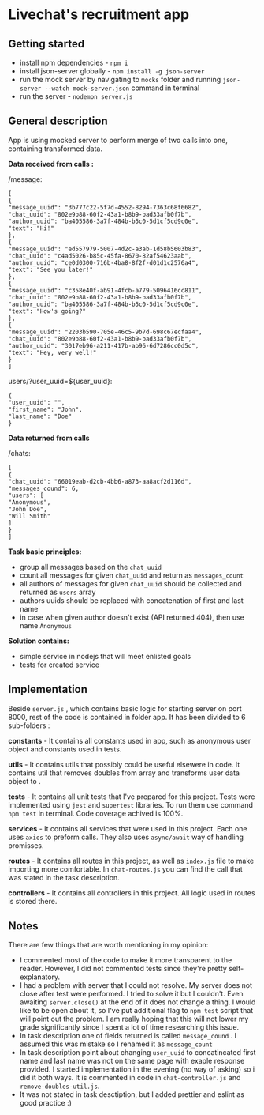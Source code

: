 # Livechat's recruitment app

## Getting started

- install npm dependencies - `npm i`
- install json-server globally - `npm install -g json-server`
- run the mock server by navigating to `mocks` folder and running
  `json-server --watch mock-server.json` command in terminal
- run the server - `nodemon server.js`

## General description

App is using mocked server to perform merge of two calls into one, containing transformed data.

**Data received from calls :**

/message:

```
[
{
"message_uuid": "3b777c22-5f7d-4552-8294-7363c68f6682",
"chat_uuid": "802e9b88-60f2-43a1-b8b9-bad33afb0f7b",
"author_uuid": "ba405586-3a7f-484b-b5c0-5d1cf5cd9c0e",
"text": "Hi!"
},
{
"message_uuid": "ed557979-5007-4d2c-a3ab-1d58b5603b83",
"chat_uuid": "c4ad5026-b85c-45fa-8670-82af54623aab",
"author_uuid": "ce0d0300-716b-4ba8-8f2f-d01d1c2576a4",
"text": "See you later!"
},
{
"message_uuid": "c358e40f-ab91-4fcb-a779-5096416cc811",
"chat_uuid": "802e9b88-60f2-43a1-b8b9-bad33afb0f7b",
"author_uuid": "ba405586-3a7f-484b-b5c0-5d1cf5cd9c0e",
"text": "How's going?"
},
{
"message_uuid": "2203b590-705e-46c5-9b7d-698c67ecfaa4",
"chat_uuid": "802e9b88-60f2-43a1-b8b9-bad33afb0f7b",
"author_uuid": "3017eb96-a211-417b-ab96-6d7286cc0d5c",
"text": "Hey, very well!"
}
]
```

users/?user_uuid=\${user_uuid}:

```
{
"user_uuid": "",
"first_name": "John",
"last_name": "Doe"
}
```

**Data returned from calls**

/chats:

```
[
{
"chat_uuid": "66019eab-d2cb-4bb6-a873-aa8acf2d116d",
"messages_cound": 6,
"users": [
"Anonymous",
"John Doe",
"Will Smith"
]
}
]
```

**Task basic principles:**

- group all messages based on the `chat_uuid`
- count all messages for given `chat_uuid` and return as `messages_count`
- all authors of messages for given `chat_uuid` should be collected and returned as `users` array
- authors uuids should be replaced with concatenation of first and last name
- in case when given author doesn't exist (API returned 404), then use name `Anonymous`

**Solution contains:**

- simple service in nodejs that will meet enlisted goals
- tests for created service

## Implementation

Beside `server.js` , which contains basic logic for starting server on port 8000, rest of the code is contained in folder app. It has been divided to 6 sub-folders :

**constants** - It contains all constants used in app, such as anonymous user object and constants used in tests.

**utils** - It contains utils that possibly could be useful elsewere in code. It contains util that removes doubles from array and transforms user data object to .

**tests** - It contains all unit tests that I've prepared for this project. Tests were implemented using `jest` and `supertest` libraries. To run them use command `npm test` in terminal. Code coverage achived is 100%.

**services** - It contains all services that were used in this project. Each one uses `axios` to preform calls. They also uses `async/await` way of handling promisses.

**routes** - It contains all routes in this project, as well as `index.js` file to make importing more comfortable. In `chat-routes.js` you can find the call that was stated in the task description.

**controllers** - It contains all controllers in this project. All logic used in routes is stored there.

## Notes

There are few things that are worth mentioning in my opinion:

- I commented most of the code to make it more transparent to the reader. However, I did not commented tests since they're pretty self-explanatory.
- I had a problem with server that I could not resolve. My server does not close after test were performed. I tried to solve it but I couldn't. Even awaiting ``server.close()`` at the end of it does not change a thing. I would like to be open about it, so I've put additional flag to `npm test` script that will point out the problem. I am really hoping that this will not lower my grade significantly since I spent a lot of time researching this issue.
- In task description one of fields returned is called `message_cound` . I assumed this was mistake so I renamed it as `message_count`
- In task description point about changing `user_uuid` to concatincated first name and last name was not on the same page with exaple response provided. I started implementation in the evening (no way of asking) so i did it both ways. It is commented in code in `chat-controller.js` and `remove-doubles-util.js`.
- It was not stated in task desctiption, but I added prettier and eslint as good practice :)
